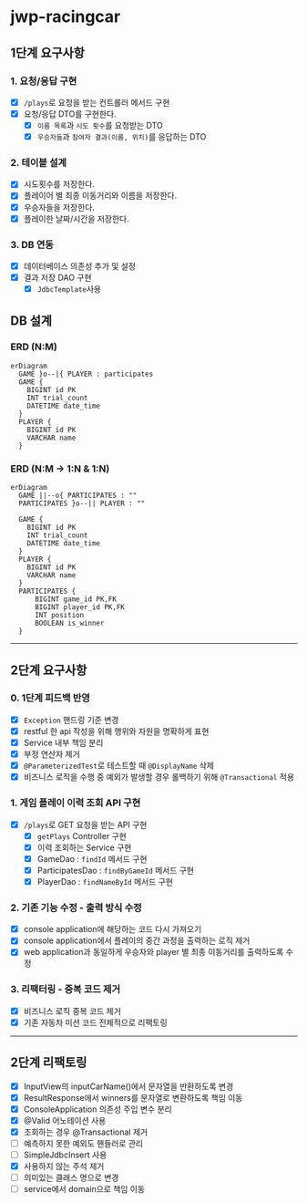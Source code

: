 # jwp-racingcar

## 1단계 요구사항
### 1. 요청/응답 구현
- [X] `/plays`로 요청을 받는 컨트롤러 메서드 구현
- [X] 요청/응답 DTO를 구현한다.
  - [X] `이름 목록`과 `시도 횟수`를 요청받는 DTO
  - [X] `우승자들`과 `참여자 결과(이름, 위치)`를 응답하는 DTO

### 2. 테이블 설계
- [x] 시도횟수를 저장한다.
- [x] 플레이어 별 최종 이동거리와 이름을 저장한다.
- [x] 우승자들을 저장한다.
- [x] 플레이한 날짜/시간을 저장한다.

### 3. DB 연동
- [x] 데이터베이스 의존성 추가 및 설정
- [x] 결과 저장 DAO 구현
  - [x] `JdbcTemplate`사용

## DB 설계
### ERD (N:M)
```mermaid
erDiagram
  GAME }o--|{ PLAYER : participates
  GAME {
    BIGINT id PK
    INT trial_count
    DATETIME date_time
  }
  PLAYER {
    BIGINT id PK
    VARCHAR name
  }
```
### ERD (N:M -> 1:N & 1:N)
```mermaid
erDiagram
  GAME ||--o{ PARTICIPATES : ""
  PARTICIPATES }o--|| PLAYER : ""
  
  GAME {
    BIGINT id PK
    INT trial_count
    DATETIME date_time
  }
  PLAYER {
    BIGINT id PK
    VARCHAR name
  }
  PARTICIPATES {
      BIGINT game_id PK,FK
      BIGINT player_id PK,FK
      INT position
      BOOLEAN is_winner
  }
```

---

## 2단계 요구사항

### 0. 1단계 피드백 반영
- [x] `Exception` 핸드링 기준 변경
- [x] restful 한 api 작성을 위해 행위와 자원을 명확하게 표현
- [x] Service 내부 책임 분리
- [x] 부정 연산자 제거
- [x] `@ParameterizedTest`로 테스트할 때 `@DisplayName` 삭제
- [x] 비즈니스 로직을 수행 중 예외가 발생할 경우 롤백하기 위해 `@Transactional` 적용

### 1. 게임 플레이 이력 조회 API 구현
- [x] `/plays`로 GET 요청을 받는 API 구현
  - [x] `getPlays` Controller 구현
  - [x] 이력 조회하는 Service 구현
  - [x] GameDao : `findId` 메서드 구현
  - [x] ParticipatesDao : `findByGameId` 메서드 구현
  - [x] PlayerDao : `findNameById` 메서드 구현

### 2. 기존 기능 수정 - 출력 방식 수정

- [x] console application에 해당하는 코드 다시 가져오기
- [x] console application에서 플레이의 중간 과정을 출력하는 로직 제거
- [x] web application과 동일하게 우승자와 player 별 최종 이동거리를 출력하도록 수정

### 3. 리팩터링 - 중복 코드 제거

- [x] 비즈니스 로직 중복 코드 제거
- [x] 기존 자동차 미션 코드 전체적으로 리팩토링

---

## 2단계 리팩토링

- [x] InputView의 inputCarName()에서 문자열을 반환하도록 변경
- [x] ResultResponse에서 winners를 문자열로 변환하도록 책임 이동
- [x] ConsoleApplication 의존성 주입 변수 분리
- [x] @Valid 어노테이션 사용
- [x] 조회하는 경우 @Transactional 제거
- [ ] 예측하지 못한 예외도 핸들러로 관리
- [ ] SimpleJdbcInsert 사용
- [x] 사용하지 않는 주석 제거
- [ ] 의미있는 클래스 명으로 변경
- [ ] service에서 domain으로 책임 이동
